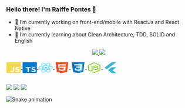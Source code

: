 ### Hello there! I'm Raiffe Pontes 👋

- 🔭 I’m currently working on front-end/mobile with ReactJs and React Native
- 🌱 I’m currently learning about Clean Architecture, TDD, SOLID and English

<div align="center">
  <a href="https://github.com/Raiffep">
  <img height="180em" 
       src="https://github-readme-stats.vercel.app/api?username=Raiffep&show_icons=true&theme=dracula&include_all_commits=true&count_private=true"/>
  <img height="180em" src="https://github-readme-stats.vercel.app/api/top-langs/?username=Raiffep&layout=compact&langs_count=7&theme=dracula"/>
</div>
  
  <div style="display: inline_block"><br>
    <img align="center" alt="Raiffe-Js" height="30" width="40" src="https://raw.githubusercontent.com/devicons/devicon/master/icons/javascript/javascript-plain.svg">
    <img align="center" alt="Raiffe-Ts" height="30" width="40" src="https://raw.githubusercontent.com/devicons/devicon/master/icons/typescript/typescript-plain.svg">
    <img align="center" alt="Raiffe-React" height="30" width="40" src="https://raw.githubusercontent.com/devicons/devicon/master/icons/react/react-original.svg">
    <img align="center" alt="Raiffe-HTML" height="30" width="40" src="https://raw.githubusercontent.com/devicons/devicon/master/icons/html5/html5-original.svg">
    <img align="center" alt="Raiffe-CSS" height="30" width="40" src="https://raw.githubusercontent.com/devicons/devicon/master/icons/css3/css3-original.svg">
    <img align="center" alt="Raiffe-Node" height="30" width="40" src="https://raw.githubusercontent.com/devicons/devicon/master/icons/nodejs/nodejs-plain.svg">
    <img align="center" alt="Raiffe-Flutter" height="30" width="40" src="https://raw.githubusercontent.com/devicons/devicon/master/icons/flutter/flutter-plain.svg">
</div>
  
##
  
<div> 
 <a href="discordapp.com/users/Raiffe Pontes#4169" target="_blank"><img src="https://img.shields.io/badge/Discord-7289DA?style=for-the-badge&logo=discord&logoColor=white" target="_blank"></a> 
  <a href = "mailto:raiffe.dev@gmail.com"><img src="https://img.shields.io/badge/-Gmail-%23333?style=for-the-badge&logo=gmail&logoColor=white" target="_blank"></a>
  <a href="https://www.linkedin.com/in/raiffe-pontes" target="_blank"><img src="https://img.shields.io/badge/-LinkedIn-%230077B5?style=for-the-badge&logo=linkedin&logoColor=white" target="_blank"></a> 
</div>
  
![Snake animation](https://github.com/Raiffep/Raiffep/blob/output/github-contribution-grid-snake.svg)
  
